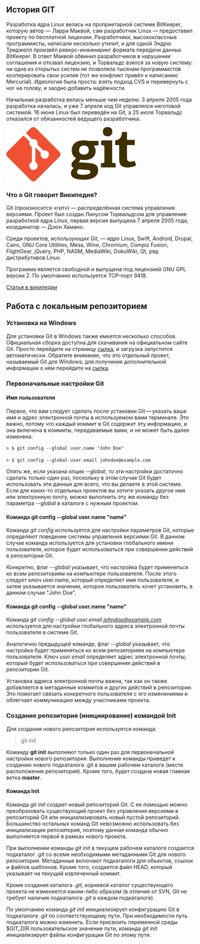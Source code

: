 ## История GIT

Разработка ядра Linux велась на проприетарной системе BitKeeper, которую автор — Ларри Маквой, сам разработчик Linux — предоставил проекту по бесплатной лицензии. Разработчики, высококлассные программисты, написали несколько утилит, и для одной Эндрю Триджелл произвёл реверс-инжиниринг формата передачи данных BitKeeper. В ответ Маквой обвинил разработчиков в нарушении соглашения и отозвал лицензию, и Торвальдс взялся за новую систему: ни одна из открытых систем не позволяла тысячам программистов кооперировать свои усилия (тот же конфликт привёл к написанию Mercurial). Идеология была проста: взять подход CVS и перевернуть с ног на голову, и заодно добавить надёжности.

Начальная разработка велась меньше чем неделю: 3 апреля 2005 года разработка началась, и уже 7 апреля код Git управлялся неготовой системой. 16 июня Linux был переведён на Git, а 25 июля Торвальдс отказался от обязанностей ведущего разработчика. 

![Логотип Git](/git.png)

### Что о Git говорит Википедия?
Git (произносится «гит») — распределённая система управления версиями. Проект был создан Линусом Торвальдсом для управления разработкой ядра Linux, первая версия выпущена 7 апреля 2005 года; координатор — Дзюн Хамано.

Среди проектов, использующих Git, — ядро Linux, Swift, Android, Drupal, Cairo, GNU Core Utilities, Mesa, Wine, Chromium, Compiz Fusion, FlightGear, jQuery, PHP, NASM, MediaWiki, DokuWiki, Qt, ряд дистрибутивов Linux.

Программа является свободной и выпущена под лицензией GNU GPL версии 2. По умолчанию используется TCP-порт 9418. 

[Статья в википедии](https://ru.wikipedia.org/wiki/Git)

## Работа с локальным репозиторием

### Установка на Windows

Для установки Git в Windows также имеется несколько способов. Официальная сборка доступна для скачивания на официальном сайте Git. Просто перейдите на страницу [сылка](https://git-scm.com/download/win), и загрузка запустится автоматически. Обратите внимание, что это отдельный проект, называемый Git для Windows; для получения дополнительной информации о нём перейдите на [сылка](https://gitforwindows.org).

### Первоначальные настройки Git

#### Имя пользователя
Первое, что вам следует сделать после установки Git — указать ваше имя и адрес электронной почты в используемом вами терминале. Это важно, потому что каждый коммит в Git содержит эту информацию, и она включена в коммиты, передаваемые вами, и не может быть далее изменена:

    > $ git config --global user.name "John Doe"

    > $ git config --global user.email johndoe@example.com

Опять же, если указана опция *--global*, то эти настройки достаточно сделать только один раз, поскольку в этом случае Git будет использовать эти данные для всего, что вы делаете в этой системе. Если для каких-то отдельных проектов вы хотите указать другое имя или электронную почту, можно выполнить эту же команду без параметра *--global* в каталоге с нужным проектом.

#### Команда git config --global user.name "name"

Команда *git config* используется для настройки параметров Git, которые определяют поведение системы управления версиями Git. В данном случае команда используется для установки глобального имени пользователя, которое будет использоваться при совершении действий в репозитории Git.

Конкретно, флаг *--global* указывает, что настройка будет применяться ко всем репозиториям на компьютере пользователя. После этого следует ключ user.name, который определяет имя пользователя, и затем указывается значение, которое пользователь хочет установить, в данном случае "John Doe".

#### Команда git config --global user.name "name"

Команда *git config --global user.email johndoe@example.com* используется для настройки глобального адреса электронной почты пользователя в системе Git.

Аналогично предыдущей команде, флаг *--global* указывает, что настройка будет применяться ко всем репозиториям на компьютере пользователя. Ключ *user.email* определяет адрес электронной почты, который будет использоваться при совершении действий в репозитории Git.

Установка адреса электронной почты важна, так как он также добавляется в метаданные коммитов и других действий в репозитории. Это помогает связать конкретного пользователя с его изменениями и облегчает коммуникацию между участниками проекта.

### Создание репозитория (инициирование) командой Init

Для создания нового репозитория используется команда:

> git init

Команду **git init** выполняют только один раз для первоначальной настройки нового репозитория. Выполнение команды приведет к созданию нового подкаталога .git в вашем рабочем каталоге (месте расположения репозитория). Кроме того, будет создана новая главная ветка **master**.

#### Команда Init

Команда *git init* создает новый репозиторий Git. С ее помощью можно преобразовать существующий проект без управления версиями в репозиторий Git или инициализировать новый пустой репозиторий. Большинство остальных команд Git невозможно использовать без инициализации репозитория, поэтому данная команда обычно выполняется первой в рамках нового проекта.

При выполнении команды *git init* в текущем рабочем каталоге создается подкаталог *.git* со всеми необходимыми метаданными Git для нового репозитория. Метаданные включают подкаталоги для объектов, ссылок и файлов шаблонов. Кроме того, создается файл HEAD, который указывает на текущий извлеченный коммит.

Кроме создания каталога *.git*, корневой каталог существующего проекта не изменяется каким-либо образом (в отличие от SVN, Git не требует наличия подкаталога *.git* в каждом подкаталоге).

По умолчанию команда *git init* инициализирует конфигурацию Git в подкаталоге *.git* по соответствующему пути. При необходимости путь подкаталога можно изменить. Если присвоить переменной среды $GIT_DIR пользовательское значение пути, команда *git init* инициализирует файлы конфигурации Git по этому пути.
